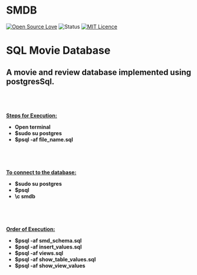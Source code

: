 # SMDB
[![Open Source Love](https://badges.frapsoft.com/os/v2/open-source.png?v=103)](https://github.com/ellerbrock/open-source-badges/)
![Status](https://img.shields.io/badge/status-active-brightgreen.svg)
[![MIT Licence](https://img.shields.io/badge/license-MIT-brightgreen.svg)](https://github.com/sanatb97/SMDB/blob/master/LICENSE)
<h1>SQL Movie Database</h1>

<h2>A movie and review database implemented using postgresSql.</h2><br>
<br>
<h4><u>Steps for Execution:</u>
<ul>
  <li>Open terminal</li>
  <li>$sudo su postgres</li>
  <li>$psql -af file_name.sql</li>
  </ul>
  </h4>
  
  <br><br>
  <h4><u>To connect to the database:</u>
  <ul>
  <li>$sudo su postgres</li>
  <li>$psql</li>
  <li>\c smdb
    </ul>
    </h4>
    <br><br>
<h4><u>Order of Execution:</u><br>
<ul><li>$psql -af smd_schema.sql</li>
  <li>$psql -af insert_values.sql</li>
  <li>$psql -af views.sql</li>
  <li>$psql -af show_table_values.sql</li>
  <li>$psql -af show_view_values</li>
  </h4>
